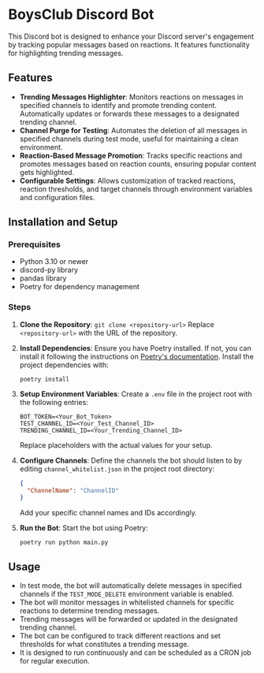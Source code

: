 
# BoysClub Discord Bot

This Discord bot is designed to enhance your Discord server's engagement by tracking popular messages based on reactions. It features functionality for highlighting trending messages.

## Features

- **Trending Messages Highlighter**: Monitors reactions on messages in specified channels to identify and promote trending content. Automatically updates or forwards these messages to a designated trending channel.
- **Channel Purge for Testing**: Automates the deletion of all messages in specified channels during test mode, useful for maintaining a clean environment.
- **Reaction-Based Message Promotion**: Tracks specific reactions and promotes messages based on reaction counts, ensuring popular content gets highlighted.
- **Configurable Settings**: Allows customization of tracked reactions, reaction thresholds, and target channels through environment variables and configuration files.
## Installation and Setup

### Prerequisites
- Python 3.10 or newer
- discord-py library
- pandas library
- Poetry for dependency management

### Steps

1. **Clone the Repository**:
   `git clone <repository-url>`
   Replace `<repository-url>` with the URL of the repository.

2. **Install Dependencies**:
   Ensure you have Poetry installed. If not, you can install it following the instructions on [Poetry's documentation](https://python-poetry.org/docs/#installation).
   Install the project dependencies with:
   ```
   poetry install
   ```

3. **Setup Environment Variables**:
   Create a `.env` file in the project root with the following entries:
   ```
   BOT_TOKEN=<Your_Bot_Token>
   TEST_CHANNEL_ID=<Your_Test_Channel_ID>
   TRENDING_CHANNEL_ID=<Your_Trending_Channel_ID>
   ```
   Replace placeholders with the actual values for your setup.

4. **Configure Channels**:
   Define the channels the bot should listen to by editing `channel_whitelist.json` in the project root directory:
   ```json
   {
     "ChannelName": "ChannelID"
   }
   ```
   Add your specific channel names and IDs accordingly.

5. **Run the Bot**:
   Start the bot using Poetry:
   ```
   poetry run python main.py
   ```

## Usage

- In test mode, the bot will automatically delete messages in specified channels if the `TEST_MODE_DELETE` environment variable is enabled.
- The bot will monitor messages in whitelisted channels for specific reactions to determine trending messages.
- Trending messages will be forwarded or updated in the designated trending channel.
- The bot can be configured to track different reactions and set thresholds for what constitutes a trending message.
- It is designed to run continuously and can be scheduled as a CRON job for regular execution.